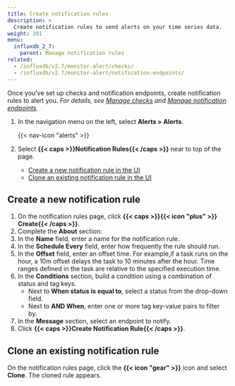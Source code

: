 ```yaml
---
title: Create notification rules
description: >
  Create notification rules to send alerts on your time series data.
weight: 201
menu:
  influxdb_2_7:
    parent: Manage notification rules
related:
  - /influxdb/v2.7/monitor-alert/checks/
  - /influxdb/v2.7/monitor-alert/notification-endpoints/
---
```


Once you've set up checks and notification endpoints, create notification rules to alert you.
_For details, see [Manage checks](/influxdb/v2.7/monitor-alert/checks/) and
[Manage notification endpoints](/influxdb/v2.7/monitor-alert/notification-endpoints/)._


1. In the navigation menu on the left, select **Alerts > Alerts**.

    {{< nav-icon "alerts" >}}

2. Select **{{< caps >}}Notification Rules{{< /caps >}}** near to top of the page.

    - [Create a new notification rule in the UI](#create-a-new-notification-rule-in-the-ui)
    - [Clone an existing notification rule in the UI](#clone-an-existing-notification-rule-in-the-ui)

## Create a new notification rule

1. On the notification rules page, click **{{< caps >}}{{< icon "plus" >}} Create{{< /caps >}}**.
2. Complete the **About** section:
  1. In the **Name** field, enter a name for the notification rule.
  2. In the **Schedule Every** field, enter how frequently the rule should run.
  3. In the **Offset** field, enter an offset time. For example,if a task runs on the hour, a 10m offset delays the task to 10 minutes after the hour. Time ranges defined in the task are relative to the specified execution time.
3. In the **Conditions** section, build a condition using a combination of status and tag keys.
    - Next to **When status is equal to**, select a status from the drop-down field.
    - Next to **AND When**, enter one or more tag key-value pairs to filter by.
4. In the **Message** section, select an endpoint to notify.
5. Click **{{< caps >}}Create Notification Rule{{< /caps >}}**.

## Clone an existing notification rule

On the notification rules page, click the **{{< icon "gear" >}}** icon and select **Clone**.
The cloned rule appears.
